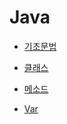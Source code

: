 # Java

- [기초문법](https://github.com/Choironi/Java_Study/blob/master/markdown/basic.md)

- [클래스](https://github.com/Choironi/Java_Study/blob/master/markdown/Class.md)

- [메소드](https://github.com/Choironi/Java_Study/blob/master/markdown/Method.md)

- [Var](https://github.com/Choironi/Java_Study/blob/master/Java//Var.md)
